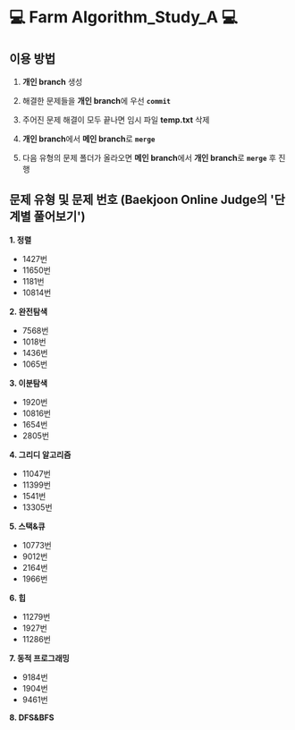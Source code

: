 # 💻 Farm Algorithm_Study_A 💻

## 이용 방법

1. **개인 branch** 생성

2. 해결한 문제들을 **개인 branch**에 우선 <code>**commit**</code>

3. 주어진 문제 해결이 모두 끝나면 임시 파일 **temp.txt** 삭제

4. **개인 branch**에서 **메인 branch**로 <code>**merge**</code>

5. 다음 유형의 문제 폴더가 올라오면 **메인 branch**에서 **개인 branch**로 <code>**merge**</code> 후 진행


## 문제 유형 및 문제 번호 (**B**aekjoon **O**nline **J**udge의 '단계별 풀어보기')

**1. 정렬**

* 1427번
* 11650번
* 1181번
* 10814번

**2. 완전탐색**

* 7568번
* 1018번
* 1436번
* 1065번

**3. 이분탐색**

* 1920번
* 10816번
* 1654번
* 2805번

**4. 그리디 알고리즘**

* 11047번
* 11399번
* 1541번
* 13305번

**5. 스택&큐**

* 10773번
* 9012번
* 2164번
* 1966번

**6. 힙**
* 11279번
* 1927번
* 11286번 

**7. 동적 프로그래밍**
* 9184번
* 1904번
* 9461번

**8. DFS&BFS**
